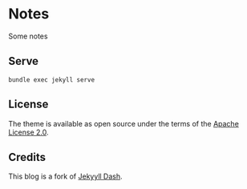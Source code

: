 # Notes

Some notes

## Serve

```
bundle exec jekyll serve
```

## License

The theme is available as open source under the terms of the [Apache License 2.0](https://opensource.org/licenses/Apache-2.0).

## Credits

This blog is a fork of [Jekyyll Dash](https://github.com/bitbrain/jekyll-dash).
